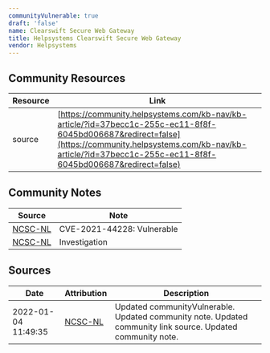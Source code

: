 ```yaml
---
communityVulnerable: true
draft: 'false'
name: Clearswift Secure Web Gateway
title: Helpsystems Clearswift Secure Web Gateway
vendor: Helpsystems
---
```



## Community Resources
| Resource | Link |
| --- | --- |
| source | [https://community.helpsystems.com/kb-nav/kb-article/?id=37becc1c-255c-ec11-8f8f-6045bd006687&redirect=false](https://community.helpsystems.com/kb-nav/kb-article/?id=37becc1c-255c-ec11-8f8f-6045bd006687&redirect=false) |

## Community Notes
| Source | Note |
| --- | --- |
| [NCSC-NL](https://github.com/NCSC-NL/log4shell/blob/main/software/README.md) | CVE-2021-44228: Vulnerable </ul> |
| [NCSC-NL](https://github.com/NCSC-NL/log4shell/blob/main/software/README.md) | Investigation |

## Sources
| Date | Attribution | Description |
| --- | --- | --- |
| 2022-01-04 11:49:35 | [NCSC-NL](https://github.com/NCSC-NL/log4shell/blob/main/software/README.md) | Updated communityVulnerable. Updated community note. Updated community link source. Updated community note.  |
